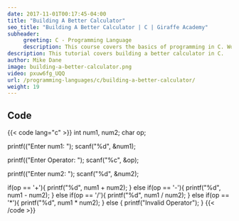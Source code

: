 ```yaml
---
date: 2017-11-01T00:17:45-04:00
title: "Building A Better Calculator"
seo_title: "Building A Better Calculator | C | Giraffe Academy"
subheader:
     greeting: C - Programming Language
     description: This course covers the basics of programming in C. Work your way through the videos and we'll teach you everything you need to know to start your programming journey!
description: This tutorial covers building a better calculator in C.
author: Mike Dane
image: building-a-better-calculator.png
video: pxuw6fg_UQQ
url: /programming-languages/c/building-a-better-calculator/
weight: 19
---
```


## Code

{{< code lang="c" >}}
int num1, num2;
char op;

printf(("Enter num1: ");
scanf("%d", &num1);

printf(("Enter Operator: ");
scanf("%c", &op);

printf(("Enter num2: ");
scanf("%d", &num2);

if(op == '+'){
     printf("%d", num1 + num2);
} else if(op == '-'){
     printf("%d", num1 - num2);
} else if(op == '/'){
     printf("%d", num1 / num2);
} else if(op == '*'){
     printf("%d", num1 * num2);
} else {
     printf("Invalid Operator");
}
{{< /code >}}